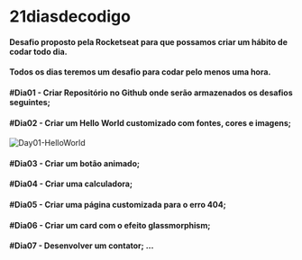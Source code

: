 # 21diasdecodigo

#### Desafio proposto pela Rocketseat para que possamos criar um hábito de codar todo dia.
#### Todos os dias teremos um desafio para codar pelo menos uma hora.

#### #Dia01 - Criar Repositório no Github onde serão armazenados os desafios seguintes;
#### #Dia02 - Criar um Hello World customizado com fontes, cores e imagens;
![Day01-HelloWorld](https://user-images.githubusercontent.com/7783578/185019587-8375b97a-7d8a-4782-b4fa-98a2271d9445.gif)

#### #Dia03 - Criar um botão animado;
#### #Dia04 - Criar uma calculadora;
#### #Dia05 - Criar uma página customizada para o erro 404;
#### #Dia06 - Criar um card com o efeito glassmorphism;
#### #Dia07 - Desenvolver um contator; ...
